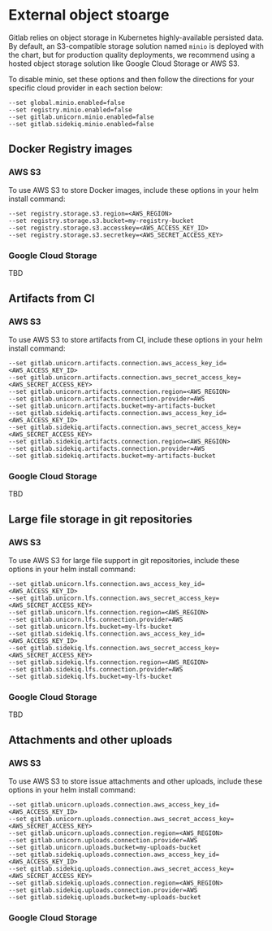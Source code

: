# External object stoarge

Gitlab relies on object storage in Kubernetes highly-available persisted data.
By default, an S3-compatible storage solution named `minio` is deployed with the
chart, but for production quality deployments, we recommend using a hosted
object storage solution like Google Cloud Storage or AWS S3.

To disable minio, set these options and then follow the directions for your
specific cloud provider in each section below:
```
--set global.minio.enabled=false
--set registry.minio.enabled=false
--set gitlab.unicorn.minio.enabled=false
--set gitlab.sidekiq.minio.enabled=false
```

## Docker Registry images

### AWS S3

To use AWS S3 to store Docker images, include these options in your helm
install command:

```
--set registry.storage.s3.region=<AWS_REGION>
--set registry.storage.s3.bucket=my-registry-bucket
--set registry.storage.s3.accesskey=<AWS_ACCESS_KEY_ID>
--set registry.storage.s3.secretkey=<AWS_SECRET_ACCESS_KEY>
```

### Google Cloud Storage

TBD

## Artifacts from CI

### AWS S3

To use AWS S3 to store artifacts from CI, include these options in your helm
install command:

```
--set gitlab.unicorn.artifacts.connection.aws_access_key_id=<AWS_ACCESS_KEY_ID>
--set gitlab.unicorn.artifacts.connection.aws_secret_access_key=<AWS_SECRET_ACCESS_KEY>
--set gitlab.unicorn.artifacts.connection.region=<AWS_REGION>
--set gitlab.unicorn.artifacts.connection.provider=AWS
--set gitlab.unicorn.artifacts.bucket=my-artifacts-bucket
--set gitlab.sidekiq.artifacts.connection.aws_access_key_id=<AWS_ACCESS_KEY_ID>
--set gitlab.sidekiq.artifacts.connection.aws_secret_access_key=<AWS_SECRET_ACCESS_KEY>
--set gitlab.sidekiq.artifacts.connection.region=<AWS_REGION>
--set gitlab.sidekiq.artifacts.connection.provider=AWS
--set gitlab.sidekiq.artifacts.bucket=my-artifacts-bucket
```

### Google Cloud Storage

TBD

## Large file storage in git repositories

### AWS S3

To use AWS S3 for large file support in git repositories, include these options
in your helm install command:

```
--set gitlab.unicorn.lfs.connection.aws_access_key_id=<AWS_ACCESS_KEY_ID>
--set gitlab.unicorn.lfs.connection.aws_secret_access_key=<AWS_SECRET_ACCESS_KEY>
--set gitlab.unicorn.lfs.connection.region=<AWS_REGION>
--set gitlab.unicorn.lfs.connection.provider=AWS
--set gitlab.unicorn.lfs.bucket=my-lfs-bucket
--set gitlab.sidekiq.lfs.connection.aws_access_key_id=<AWS_ACCESS_KEY_ID>
--set gitlab.sidekiq.lfs.connection.aws_secret_access_key=<AWS_SECRET_ACCESS_KEY>
--set gitlab.sidekiq.lfs.connection.region=<AWS_REGION>
--set gitlab.sidekiq.lfs.connection.provider=AWS
--set gitlab.sidekiq.lfs.bucket=my-lfs-bucket
```

### Google Cloud Storage

TBD

## Attachments and other uploads

### AWS S3

To use AWS S3 to store issue attachments and other uploads, include these
options in your helm install command:

```
--set gitlab.unicorn.uploads.connection.aws_access_key_id=<AWS_ACCESS_KEY_ID>
--set gitlab.unicorn.uploads.connection.aws_secret_access_key=<AWS_SECRET_ACCESS_KEY>
--set gitlab.unicorn.uploads.connection.region=<AWS_REGION>
--set gitlab.unicorn.uploads.connection.provider=AWS
--set gitlab.unicorn.uploads.bucket=my-uploads-bucket
--set gitlab.sidekiq.uploads.connection.aws_access_key_id=<AWS_ACCESS_KEY_ID>
--set gitlab.sidekiq.uploads.connection.aws_secret_access_key=<AWS_SECRET_ACCESS_KEY>
--set gitlab.sidekiq.uploads.connection.region=<AWS_REGION>
--set gitlab.sidekiq.uploads.connection.provider=AWS
--set gitlab.sidekiq.uploads.bucket=my-uploads-bucket
```

### Google Cloud Storage
